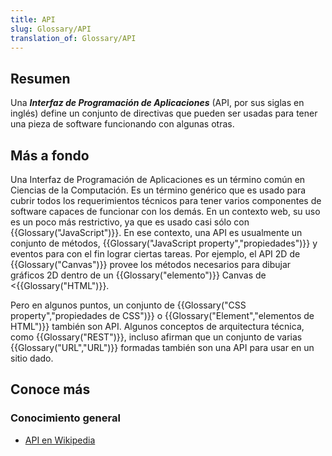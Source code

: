 ```yaml
---
title: API
slug: Glossary/API
translation_of: Glossary/API
---
```


## Resumen

Una **_Interfaz de Programación de Aplicaciones_** (API, por sus siglas en inglés) define un conjunto de directivas que pueden ser usadas para tener una pieza de software funcionando con algunas otras.

## Más a fondo

Una Interfaz de Programación de Aplicaciones es un término común en Ciencias de la Computación. Es un término genérico que es usado para cubrir todos los requerimientos técnicos para tener varios componentes de software capaces de funcionar con los demás. En un contexto web, su uso es un poco más restrictivo, ya que es usado casi sólo con {{Glossary("JavaScript")}}. En ese contexto, una API es usualmente un conjunto de métodos, {{Glossary("JavaScript property","propiedades")}} y eventos para con el fin lograr ciertas tareas. Por ejemplo, el API 2D de {{Glossary("Canvas")}} provee los métodos necesarios para dibujar gráficos 2D dentro de un {{Glossary("elemento")}} Canvas de <{{Glossary("HTML")}}.

Pero en algunos puntos, un conjunto de {{Glossary("CSS property","propiedades de CSS")}} o {{Glossary("Element","elementos de HTML")}} también son API. Algunos conceptos de arquitectura técnica, como {{Glossary("REST")}}, incluso afirman que un conjunto de varias {{Glossary("URL","URL")}} formadas también son una API para usar en un sitio dado.

## Conoce más

### Conocimiento general

- [API en Wikipedia](http://es.wikipedia.org/wiki/Interfaz_de_programaci%C3%B3n_de_aplicaciones)
